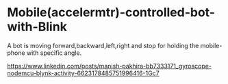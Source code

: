 # Mobile(accelermtr)-controlled-bot-with-Blink
A bot is moving forward,backward,left,right and stop for holding the mobile-phone with specific angle. 

https://www.linkedin.com/posts/manish-pakhira-bb7333171_gyroscope-nodemcu-blynk-activity-6623178485751996416-1Gc7
